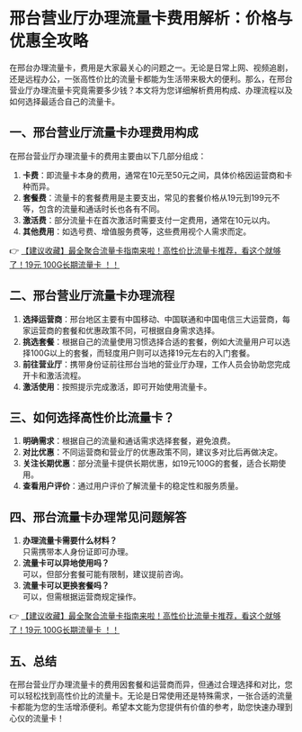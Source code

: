 # 邢台营业厅办理流量卡费用解析：价格与优惠全攻略

在邢台办理流量卡，费用是大家最关心的问题之一。无论是日常上网、视频追剧，还是远程办公，一张高性价比的流量卡都能为生活带来极大的便利。那么，在邢台营业厅办理流量卡究竟需要多少钱？本文将为您详细解析费用构成、办理流程以及如何选择最适合自己的流量卡。

## 一、邢台营业厅流量卡办理费用构成

在邢台营业厅办理流量卡的费用主要由以下几部分组成：

1. **卡费**：即流量卡本身的费用，通常在10元至50元之间，具体价格因运营商和卡种而异。
2. **套餐费**：流量卡的套餐费用是主要支出，常见的套餐价格从19元到199元不等，包含的流量和通话时长也各有不同。
3. **激活费**：部分流量卡在首次激活时需要支付一定费用，通常在10元以内。
4. **其他费用**：如选号费、增值服务费等，这些费用视个人需求而定。

👉 [【建议收藏】最全聚合流量卡指南来啦！高性价比流量卡推荐，看这个就够了！19元 100G长期流量卡 ！！](https://bit.ly/Liuliangka)

## 二、邢台营业厅流量卡办理流程

1. **选择运营商**：邢台地区主要有中国移动、中国联通和中国电信三大运营商，每家运营商的套餐和优惠政策不同，可根据自身需求选择。
2. **挑选套餐**：根据自己的流量使用习惯选择合适的套餐，例如大流量用户可以选择100G以上的套餐，而轻度用户则可以选择19元左右的入门套餐。
3. **前往营业厅**：携带身份证前往邢台当地的营业厅办理，工作人员会协助您完成开卡和激活流程。
4. **激活使用**：按照提示完成激活，即可开始使用流量卡。

## 三、如何选择高性价比流量卡？

1. **明确需求**：根据自己的流量和通话需求选择套餐，避免浪费。
2. **对比优惠**：不同运营商和营业厅的优惠政策不同，建议多对比后再做决定。
3. **关注长期优惠**：部分流量卡提供长期优惠，如19元100G的套餐，适合长期使用。
4. **查看用户评价**：通过用户评价了解流量卡的稳定性和服务质量。

## 四、邢台流量卡办理常见问题解答

1. **办理流量卡需要什么材料？**  
   只需携带本人身份证即可办理。
2. **流量卡可以异地使用吗？**  
   可以，但部分套餐可能有限制，建议提前咨询。
3. **流量卡可以更换套餐吗？**  
   可以，但需根据运营商规定操作。

👉 [【建议收藏】最全聚合流量卡指南来啦！高性价比流量卡推荐，看这个就够了！19元 100G长期流量卡 ！！](https://bit.ly/Liuliangka)

## 五、总结

在邢台营业厅办理流量卡的费用因套餐和运营商而异，但通过合理选择和对比，您可以轻松找到高性价比的流量卡。无论是日常使用还是特殊需求，一张合适的流量卡都能为您的生活增添便利。希望本文能为您提供有价值的参考，助您快速办理到心仪的流量卡！